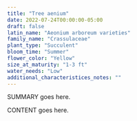 ```yaml
---
title: "Tree aenium"
date: 2022-07-24T00:00:00-05:00
draft: false
latin_name: "Aeonium arboreum varieties"
family_name: "Crassulaceae"
plant_type: "Succulent"
bloom_time: "Summer"
flower_color: "Yellow"
size_at_maturity: "1-3 ft"
water_needs: "Low"
additional_characteristices_notes: ""
---
```


SUMMARY goes here.

<!--more-->

CONTENT goes here.